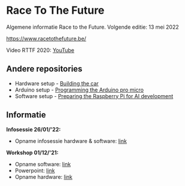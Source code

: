 # Race To The Future
Algemene informatie Race to the Future. Volgende editie: 13 mei 2022

https://www.racetothefuture.be/

Video RTTF 2020: [YouTube](https://www.youtube.com/watch?v=po89ZRmakuU)

## Andere repositories
* Hardware setup - [Building the car](https://github.com/PXLDigital/race-to-the-future/wiki)
* Arduino setup - [Programming the Arduino pro micro](https://github.com/PXLDigital/race-to-the-future/wiki/Programmeren-van-de-Arduino-Pro-Micro)
* Software setup - [Preparing the Raspberry Pi for AI development](https://github.com/PXLDigital/rttf-edgecar/wiki)

## Informatie

**Infosessie 26/01/'22:**
* Opname infosessie hardware & software: [link](https://hogeschoolpxl-my.sharepoint.com/:v:/g/personal/20007010_pxl_be/EbPwXRHWInVNjkYmNniVbpkBJSLnK_2mqUWA4x2u8Qhw2w?e=Xw75Nk)

**Workshop 01/12/'21:**
* Opname software: [link](https://hogeschoolpxl-my.sharepoint.com/:v:/g/personal/20004716_pxl_be/EZx1nL1BN2ZJsrrxPkGUvCUBG1LQB_NB59oY7-nRfEu4UQ)
* Powerpoint: [link](https://github.com/PXLDigital/rttf-edgecar/raw/master/docs/RTTF_AI_CV.pptx)
* Opname hardware: [link](https://hogeschoolpxl-my.sharepoint.com/:v:/g/personal/20004716_pxl_be/EStWtOQhEihNpDW6VFFtjr0B9v_BnuIKzSmPThxEU3E6NA)
